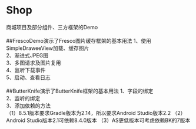 # Shop
商城项目及部分组件、三方框架的Demo<br/>
<br/>
##FrescoDemo演示了Fresco图片缓存框架的基本用法
1、使用SimpleDraweeView加载、缓存图片<br/>
2、渐进式JPEG图<br/>
3、多图请求及图片复用<br/>
4、监听下载事件<br/>
5、启动、查看日志<br/>
<br/>
##ButterKnife演示了ButterKnife框架的基本用法
1、字段的绑定<br/>
2、监听的绑定<br/>
3、添加依赖的方法<br/>
	（1）8.5.1版本要求Gradle版本为2.14，所以要求Android Studio版本2.2
	（2）Android Studio版本2.1可依赖8.4.0版本
	（3）AS更低版本可考虑依赖BK的7版本
<br/>
